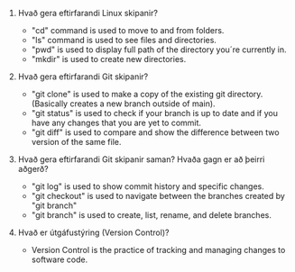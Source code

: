 1. Hvað gera eftirfarandi Linux skipanir?
    - "cd" command is used to move to and from folders.
    - "ls" command is used to see files and directories.
    - "pwd" is used to display full path of the directory you´re currently in.
    - "mkdir" is used to create new directories.

2. Hvað gera eftirfarandi Git skipanir?
    - "git clone" is used to make a copy of the existing git directory. (Basically creates a new branch outside of main).
    - "git status" is used to check if your branch is up to date and if you have any changes that you are yet to commit.
    - "git diff" is used to compare and show the difference between two version of the same file.

3. Hvað gera eftirfarandi Git skipanir saman? Hvaða gagn er að þeirri aðgerð?
    - "git log" is used to show commit history and specific changes.
    - "git checkout" is used to navigate between the branches created by "git branch"
    - "git branch" is used to create, list, rename, and delete branches.

4. Hvað er útgáfustýring (Version Control)?
    - Version Control is the practice of tracking and managing changes to software code.